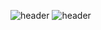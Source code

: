 ![header](https://capsule-render.vercel.app/api?type=waving)
![header](https://capsule-render.vercel.app/api?text=yorirun)
<!--
**yorirun/yorirun** is a ✨ _special_ ✨ repository because its `README.md` (this file) appears on your GitHub profile.
